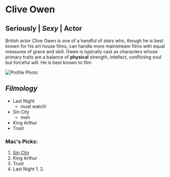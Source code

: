 # Clive Owen
## Seriously | *Sexy* | Actor

British actor Clive Owen is one of a handful of *stars* who, though he is best known for his art house films, can handle more mainstream films with equal measures of grace and skill. Owen is typically cast as characters whose primary traits are a balance of **physical** strength, intellect, conflicting soul but forceful will. He is best known to film

![Profile Photo](https://images-na.ssl-images-amazon.com/images/M/MV5BMjA4MzAyOTc5Ml5BMl5BanBnXkFtZTcwOTQ5NzEzMg@@._V1_.jpg])

## *Filmology* 
* Last Night
	* must watch! 
* Sin City 
	* meh
* King Arthur
* Trust

### **Mac's Picks:**
1. [Sin City](http://www.imdb.com/title/tt0401792/?ref_=nm_flmg_act_29)
1. King Arthur 
1. Trust
1. Last Night
	1.
	2.
	
